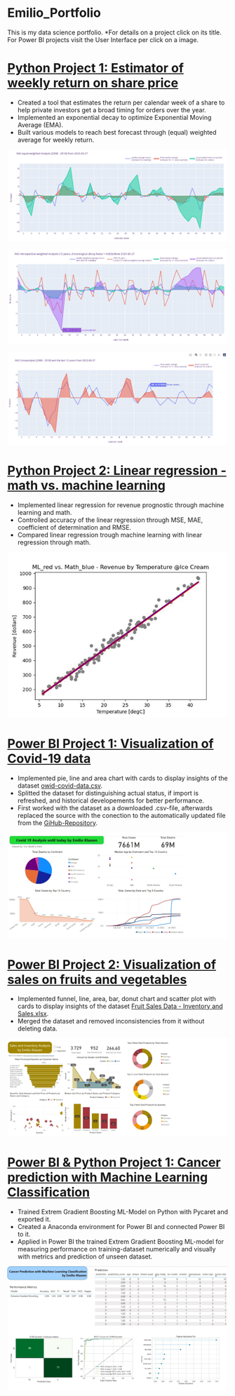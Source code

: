# Emilio_Portfolio
This is my data science portfolio. 
*For details on a project click on its title. For Power BI projects visit the User Interface per click on a image.
# [Python Project 1: Estimator of weekly return on share price](https://github.com/crunchingdata/Estimator_of_weekly_return_on_share_price)
* Created a tool that estimates the return per calendar week of a share to help private investors get a broad timing for orders over the year.
* Implemented an exponential decay to optimize Exponential Moving Average (EMA).
* Built various models to reach best forecast through (equal) weighted average for weekly return.

![](/Images/INGreturnanalysis20082010.jpg)

![](/Images/INGretrospectivereturnanalysis12years.jpg)

![](/Images/INGreturncrossanalysis2008201012years.jpg)

# [Python Project 2: Linear regression - math vs. machine learning](https://github.com/crunchingdata/Linear_regression_-_math_vs_machine_learning)
* Implemented linear regression for revenue prognostic through machine learning and math.
* Controlled accuracy of the linear regression through MSE, MAE, coefficient of determination and RMSE.
* Compared linear regression trough machine learning with linear regression through math.

![](/Images/ML_red_vs_Math_blue_scatterplot.jpg)

# [Power BI Project 1: Visualization of Covid-19 data](https://github.com/crunchingdata/Emilio_Portfolio/tree/main)

* Implemented pie, line and area chart with cards to display insights of the dataset [owid-covid-data.csv](https://github.com/owid/covid-19-data/tree/master/public/data).  
* Splitted the dataset for distinguishing actual status, if import is refreshed, and historical developements for better performance.
* First worked with the dataset as a downloaded .csv-file, afterwards replaced the source with the conection to the automatically updated file from the [GiHub-Repository](https://github.com/owid/covid-19-data/tree/master/public/data).

[![](/Images/Dashboard_Covid-19_until_17-05-2023.jpg)](https://app.powerbi.com/view?r=eyJrIjoiYmYzZDE2OWQtNTQxNS00NWMxLWI2YzItOGEyMDJjZjgxM2QzIiwidCI6ImFlOTE5MDJhLTU0MWUtNGQzMi1iZGRmLTJiYzc2ZWQxZGE4MiJ9&pageName=ReportSectione8f96f79bd5e07a9c7db)

# [Power BI Project 2: Visualization of sales on fruits and vegetables](https://github.com/crunchingdata/Emilio_Portfolio/tree/main)
* Implemented funnel, line, area, bar, donut chart and scatter plot with cards to display insights of the dataset [Fruit Sales Data - Inventory and Sales.xlsx](https://github.com/aapci/Fruit-Sales-Data-Analysis).  
* Merged the dataset and removed inconsistencies from it without deleting data.


[![](/Images/Sales_and_Inventory.jpg)](https://app.powerbi.com/view?r=eyJrIjoiMjExYmIwMmItM2MzMC00NDdjLWIyZTYtNmU3ZGE3OTIyYzY0IiwidCI6ImFlOTE5MDJhLTU0MWUtNGQzMi1iZGRmLTJiYzc2ZWQxZGE4MiJ9)

# [Power BI & Python Project 1: Cancer prediction with Machine Learning Classification](https://crunchingdata.github.io/Cancer_Prediction_ML_Python_and_Power_BI/)
* Trained Extrem Gradient Boosting ML-Model on Python with Pycaret and exported it.
* Created a Anaconda environment for Power BI and connected Power BI to it. 
* Applied in Power BI the trained Extrem Gradient Boosting ML-model for measuring performance on training-dataset numerically and visually with metrics and prediction of unseen dataset.


[![](/Images/cancer_predicition_ML.jpg)](https://app.powerbi.com/view?r=eyJrIjoiZjFkYzQ1ZjUtOGUwNi00MWU0LThkMWYtYzcyYzhmNzU5ZGFjIiwidCI6ImFlOTE5MDJhLTU0MWUtNGQzMi1iZGRmLTJiYzc2ZWQxZGE4MiJ9)
